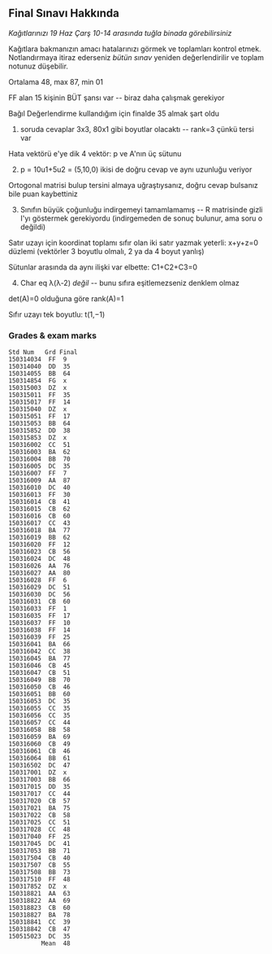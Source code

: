 ## Final Sınavı Hakkında

*Kağıtlarınızı 19 Haz Çarş 10-14 arasında tuğla binada görebilirsiniz*

Kağıtlara bakmanızın amacı hatalarınızı görmek ve toplamları kontrol etmek. Notlandırmaya itiraz ederseniz _bütün sınav_ yeniden değerlendirilir ve toplam notunuz düşebilir.

Ortalama 48, max 87, min 01

FF alan 15 kişinin BÜT şansı var -- biraz daha çalışmak gerekiyor

Bağıl Değerlendirme kullandığım için finalde 35 almak şart oldu

1. soruda cevaplar 3x3, 80x1 gibi boyutlar olacaktı -- rank=3 çünkü tersi var

Hata vektörü e'ye dik 4 vektör: p ve A'nın üç sütunu

2. p = 10u1+5u2 = (5,10,0) ikisi de doğru cevap ve aynı uzunluğu veriyor

Ortogonal matrisi bulup tersini almaya uğraştıysanız, doğru cevap bulsanız bile puan kaybettiniz

3. Sınıfın büyük çoğunluğu indirgemeyi tamamlamamış -- R matrisinde gizli I'yı göstermek gerekiyordu (indirgemeden de sonuç bulunur, ama soru o değildi)

Satır uzayı için koordinat toplamı sıfır olan iki satır yazmak yeterli: x+y+z=0 düzlemi (vektörler 3 boyutlu olmalı, 2 ya da 4 boyut yanlış)

Sütunlar arasında da aynı ilişki var elbette: C1+C2+C3=0

4. Char eq λ(λ-2) *değil* -- bunu sıfıra eşitlemezseniz denklem olmaz

det(A)=0 olduğuna göre rank(A)=1

Sıfır uzayı tek boyutlu: t(1,−1)



### Grades & exam marks

```
Std Num   Grd Final
150314034  FF  9
150314040  DD  35
150314055  BB  64
150314854  FG  x
150315003  DZ  x
150315011  FF  35
150315017  FF  14
150315040  DZ  x
150315051  FF  17
150315053  BB  64
150315852  DD  38
150315853  DZ  x
150316002  CC  51
150316003  BA  62
150316004  BB  70
150316005  DC  35
150316007  FF  7
150316009  AA  87
150316010  DC  40
150316013  FF  30
150316014  CB  41
150316015  CB  62
150316016  CB  60
150316017  CC  43
150316018  BA  77
150316019  BB  62
150316020  FF  12
150316023  CB  56
150316024  DC  48
150316026  AA  76
150316027  AA  80
150316028  FF  6
150316029  DC  51
150316030  DC  56
150316031  CB  60
150316033  FF  1
150316035  FF  17
150316037  FF  10
150316038  FF  14
150316039  FF  25
150316041  BA  66
150316042  CC  38
150316045  BA  77
150316046  CB  45
150316047  CB  51
150316049  BB  70
150316050  CB  46
150316051  BB  60
150316053  DC  35
150316055  CC  35
150316056  CC  35
150316057  CC  44
150316058  BB  58
150316059  BA  69
150316060  CB  49
150316061  CB  46
150316064  BB  61
150316502  DC  47
150317001  DZ  x
150317003  BB  66
150317015  DD  35
150317017  CC  44
150317020  CB  57
150317021  BA  75
150317022  CB  58
150317025  CC  51
150317028  CC  48
150317040  FF  25
150317045  DC  41
150317053  BB  71
150317504  CB  40
150317507  CB  55
150317508  BB  73
150317510  FF  48
150317852  DZ  x
150318821  AA  63
150318822  AA  69
150318823  CB  60
150318827  BA  78
150318841  CC  39
150318842  CB  47
150515023  DC  35
         Mean  48
```
